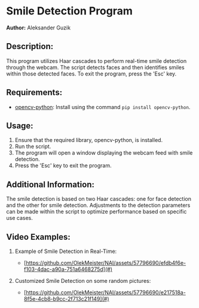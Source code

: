 # Smile Detection Program

**Author:** Aleksander Guzik

## Description:

This program utilizes Haar cascades to perform real-time smile detection through the webcam. The script detects faces and then identifies smiles within those detected faces. To exit the program, press the 'Esc' key.

## Requirements:

- [opencv-python](https://pypi.org/project/opencv-python/): Install using the command `pip install opencv-python`.

## Usage:

1. Ensure that the required library, opencv-python, is installed.
2. Run the script.
3. The program will open a window displaying the webcam feed with smile detection.
4. Press the 'Esc' key to exit the program.

## Additional Information:

The smile detection is based on two Haar cascades: one for face detection and the other for smile detection. Adjustments to the detection parameters can be made within the script to optimize performance based on specific use cases.

## Video Examples:

1. Example of Smile Detection in Real-Time:
   - [https://github.com/OlekMeister/NAI/assets/57796690/efdb4f6e-f103-4dac-a90a-751a6468275d](#)

2. Customized Smile Detection on some random pictures:
   - [https://github.com/OlekMeister/NAI/assets/57796690/e217518a-8f5e-4cb8-b9cc-2f713c21f149](#)
